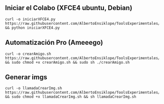 ## Iniciar el Colabo (XFCE4 ubuntu, Debian)
```
curl -o iniciarXFCE4.py https://raw.githubusercontent.com/AlbertoEnsiklope/ToolsExperimentales/main/iniciarXFCE4.py && python iniciarXFCE4.py
```

## Automatización Pro (Ameeego)
```
curl -o crearAmigo.sh https://raw.githubusercontent.com/AlbertoEnsiklope/ToolsExperimentales/main/crearAmigo.sh && sudo chmod +x crearAmigo.sh && sudo sh ./crearAmigo.sh
```

## Generar imgs
```
curl -o llamadaCrearImg.sh https://raw.githubusercontent.com/AlbertoEnsiklope/ToolsExperimentales/main/llamadaCrearImg.sh && sudo chmod +x llamadaCrearImg.sh && sh llamadaCrearImg.sh
```
